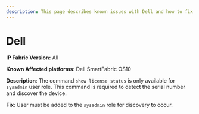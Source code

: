 ```yaml
---
description: This page describes known issues with Dell and how to fix them.
---
```


# Dell

**IP Fabric Version:** All

**Known Affected platforms**: Dell SmartFabric OS10

**Description**: The command `show license status` is only available for
`sysadmin` user role. This command is required to detect the serial number
and discover the device.

**Fix**: User must be added to the `sysadmin` role for discovery to occur.

